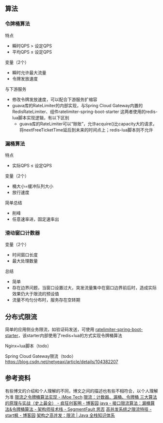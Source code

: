 ## 算法

### 令牌桶算法
特点
- 瞬时QPS &gt; 设定QPS
- 平均QPS ≤ 设定QPS

变量（2个）
- 瞬时允许最大流量
- 令牌发放速度

与下游服务
- 修改令牌发放速度，可以配合下游服务扩缩容
- guava库的RateLimiter的内部实现，与Spring Cloud Gateway内置的RedisRateLimiter、组件ratelimiter-spring-boot-starter 这两者使用的redis-lua脚本实现逻辑，有以下区别
  - guava库的RateLimiter可以“赊账”，允许acquire()比capacity大的请求，将nextFreeTicketTime延后到未来的时间点上；redis-lua脚本则不允许

### 漏桶算法
特点
- 实际QPS ≤ 设定QPS

变量（2个）
- 桶大小=缓冲队列大小
- 放行速度

简单总结
- 削峰
- 任意速率进，固定速率出

### 滑动窗口计数器
变量（2个）
- 时间窗口长度
- 最大处理数量

总结
- 简单
- 存在边界问题，当窗口设置过大，突发流量集中在窗口边界前后时，造成实际效果仍大于限流的预设值
- 流量不均匀分布时，服务存在空转期

## 分布式限流

简单的应用侧业务限流，如验证码发送，可使用 [ratelimiter-spring-boot-starter](https://github.com/TapTap/ratelimiter-spring-boot-starter/tree/master)，该starter内部使用了redis+lua的方式实现令牌桶算法

Nginx+lua脚本（todo）

Spring Cloud Gateway限流（todo）
https://blog.csdn.net/netyeaxi/article/details/104382207

## 参考资料
有些博文的介绍和个人理解的不同，博文之间的描述也有些不相符合，以个人理解为准
[限流之令牌桶算法实现 - iMoe Tech](https://blog.imoe.tech/2021/11/20/46-limiter-ticket-bucket/)
[限流：计数器、漏桶、令牌桶 三大算法的原理与实战（史上最全） - 疯狂创客圈 - 博客园](https://www.cnblogs.com/crazymakercircle/p/15187184.html#autoid-h3-5-3-0)
[java - 接口限流算法：漏桶算法&令牌桶算法 - 架构师技术栈 - SegmentFault 思否](https://segmentfault.com/a/1190000015967922)
[高并发系统之限流特技 - start枫 - 博客园](https://www.cnblogs.com/cmfwm/p/8032994.html)
[架构之高并发：限流 | Java 全栈知识体系](https://pdai.tech/md/arch/arch-y-ratelimit.html#%E7%AE%97%E6%B3%95)